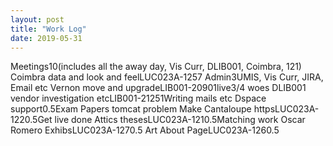 ```yaml
---
layout: post
title: "Work Log"
date: 2019-05-31
---
```

<tr><td>Meetings</td><td></td><td>10</td><td>(includes all the away day, Vis Curr, DLIB001, Coimbra, 121)</td></tr>
<tr><td>Coimbra data and look and feel</td><td>LUC023A-125</td><td>7</td><td></td></tr>
<tr><td>Admin</td><td></td><td>3</td><td>UMIS, Vis Curr, JIRA, Email etc</td></tr>
<tr><td>Vernon move and upgrade</td><td>LIB001-2090</td><td>1</td><td>live3/4 woes</td></tr>
<tr><td>DLIB001 vendor investigation etc</td><td>LIB001-2125</td><td>1</td><td>Writing mails etc</td></tr>
<tr><td>Dspace support</td><td></td><td>0.5</td><td>Exam Papers tomcat problem</td></tr>
<tr><td>Make Cantaloupe https</td><td>LUC023A-122</td><td>0.5</td><td>Get live done</td></tr>
<tr><td>Attics theses</td><td>LUC023A-121</td><td>0.5</td><td>Matching work</td></tr>
<tr><td>Oscar Romero Exhibs</td><td>LUC023A-127</td><td>0.5</td><td></td></tr>
<tr><td>Art About Page</td><td>LUC023A-126</td><td>0.5</td><td></td></tr>
